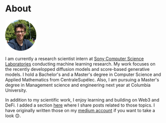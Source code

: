 # About

![](img/me.png)

I am currently a research scientist intern at [Sony Computer Science Laboratories](https://csl.sony.fr/) conducting machine learning research. My work focuses on the recently developped diffusion models and score-based generative models. I hold a Bachelor's and a Master's degree in Computer Science and Applied Mathematics from CentraleSupélec. Also, I am pursuing a Master's degree in Management science and engineering next year at Columbia University.

In addition to my scientific work, I enjoy learning and building on Web3 and DeFi. I added a section [here](https://2019segret.github.io/docs/articles/) where I share posts related to those topics. I have originally written those on my [medium account](https://medium.com/@__initial__) if you want to take a look 😊.




